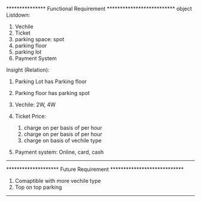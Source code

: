 
 ***************  Functional Requirement **************************
object Listdown:

1. Vechile
2. Ticket
3. parking space: spot
4. parking floor 
5. parking lot
6. Payment System


Insight (Relation):

1. Parking Lot has Parking floor
2. Parking floor has parking spot

3. Vechile: 2W, 4W

4. Ticket Price: 
    1. charge on per basis of per hour
    2. charge on per basis of per hour
    3. charge on basis of vechile type

5. Payment system: Online, card, cash
**********************************************************************************

********************          Future Requirement ****************************

1. Comaptible with more vechile type
2. Top on top parking

**************************************************************************



